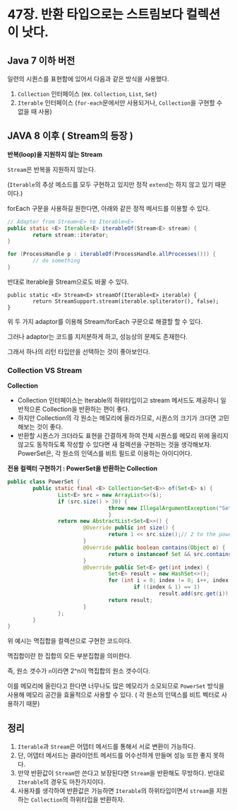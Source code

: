 # 47장. 반환 타입으로는 스트림보다 컬렉션이 낫다.

## Java 7 이하 버전

일련의 시퀀스를 표현함에 있어서 다음과 같은 방식을 사용했다.

1. `Collection` 인터페이스 (ex. `Collection`, `List`, `Set`)
2. `Iterable` 인터페이스 (`for-each`문에서만 사용되거나, `Collection`을 구현할 수 없을 때 사용)

## JAVA ****8 이후 ( Stream의 등장 )****

****반복(loop)을 지원하지 않는 Stream****

`Stream`은 반복을 지원하지 않는다.

(`Iterable`의 추상 메소드를 모두 구현하고 있지만 정작 `extend`는 하지 않고 있기 때문이다.)

forEach 구문을 사용하길 원한다면, 아래와 같은 정적 메서드를 이용할 수 있다.

```java
// Adapter from Stream<E> to Iterable<E>
public static <E> Iterable<E> iterableOf(Stream<E> stream) {
        return stream::iterator;
}

for (ProcessHandle p : iterableOf(ProcessHandle.allProcesses())) {
        // do something
}
```

반대로 Iterable을 Stream으로도 바꿀 수 있다.

```arduino
public static <E> Stream<E> streamOf(Iterable<E> iterable) {
        return StreamSupport.stream(iterable.spliterator(), false);
}
```

위 두 가지 adaptor를 이용해 Stream/forEach 구문으로 해결할 할 수 있다. 

그러나 adaptor는 코드를 지저분하게 하고, 성능상의 문제도 존재한다. 

그래서 하나의 리턴 타입만을 선택하는 것이 좋아보인다.

### Collection VS Stream

**Collection**

- Collection 인터페이스는 Iterable의 하위타입이고 stream 메서드도 제공하니 일반적으론 Collection을 반환하는 편이 좋다.
- 하지만 Collection의 각 원소는 메모리에 올라가므로, 시퀀스의 크기가 크다면 고민해보는 것이 좋다.
- 반환할 시퀀스가 크더라도 표현을 간결하게 하여 전체 시퀀스를 메모리 위에 올리지 않고도 동작하도록 작성할 수 있다면 새 컬렉션을 구현하는 것을 생각해보자. PowerSet은, 각 원소의 인덱스를 비트 필드로 이용하는 아이디어다.

**전용 컬렉터 구현하기 : PowerSet을 반환하는 Collection**

```java
public class PowerSet {
        public static final <E> Collection<Set<E>> of(Set<E> s) {
                List<E> src = new ArrayList<>(s);
                if (src.size() > 30) {
								throw new IllegalArgumentException("Set too big " + s);
								}
                return new AbstractList<Set<E>>() {
                        @Override public int size() {
                                return 1 << src.size();// 2 to the power srcSize
                        }
                        @Override public boolean contains(Object o) {
                                return o instanceof Set && src.containsAll((Set)o);
                        }
                        @Override public Set<E> get(int index) {
                                Set<E> result = new HashSet<>();
                                for (int i = 0; index != 0; i++, index >>= 1)
                                        if ((index & 1) == 1)
                                                result.add(src.get(i));
                                return result;
                        }
                };
        }
}
```

위 예시는 멱집합을 컬렉션으로 구현한 코드이다. 

멱집합이란 한 집합의 모든 부분집합을 의미한다. 

즉, 원소 갯수가 `n`이라면 2^n이 멱집합의 원소 갯수이다.

이를 메모리에 올린다고 한다면 너무나도 많은 메모리가 소모되므로 `PowerSet` 방식을 사용해 메모리 공간을 효율적으로 사용할 수 있다. ( 각 원소의 인덱스를 비트 벡터로 사용하기 때문)

## 정리

1. `Iterable`과 `Stream`은 어뎁터 메서드를 통해서 서로 변환이 가능하다.
2. 단, 어뎁터 메서드는 클라이언트 메서드를 어수선하게 만들며 성능 또한 좋지 못하다.
3. 만약 반환값이 `Stream`만 쓴다고 보장된다면 `Stream`을 반환해도 무방하다. 반대로 `Iterable`의 경우도 마찬가지이다.
4. 사용자를 생각하여 반환값은 가능하면 `Iterable`의 하위타입이면서 `stream`을 지원하는 `Collection`의 하위타입을 반환하자.